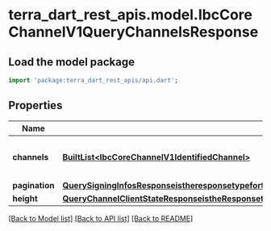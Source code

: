 # terra_dart_rest_apis.model.IbcCoreChannelV1QueryChannelsResponse

## Load the model package
```dart
import 'package:terra_dart_rest_apis/api.dart';
```

## Properties
Name | Type | Description | Notes
------------ | ------------- | ------------- | -------------
**channels** | [**BuiltList&lt;IbcCoreChannelV1IdentifiedChannel&gt;**](IbcCoreChannelV1IdentifiedChannel.md) | list of stored channels of the chain. | [optional] 
**pagination** | [**QuerySigningInfosResponseistheresponsetypefortheQuerySigningInfosRPCmethodPagination**](QuerySigningInfosResponseistheresponsetypefortheQuerySigningInfosRPCmethodPagination.md) |  | [optional] 
**height** | [**QueryChannelClientStateResponseistheResponsetypefortheQueryQueryChannelClientStateRPCmethodProofHeight**](QueryChannelClientStateResponseistheResponsetypefortheQueryQueryChannelClientStateRPCmethodProofHeight.md) |  | [optional] 

[[Back to Model list]](../README.md#documentation-for-models) [[Back to API list]](../README.md#documentation-for-api-endpoints) [[Back to README]](../README.md)


